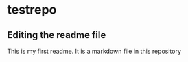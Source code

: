 # testrepo

## Editing the readme file

This is my first readme.  It is a markdown file in this repository
